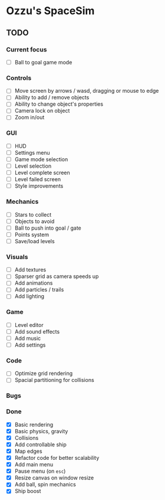 # Ozzu's SpaceSim

## TODO

### Current focus
- [ ] Ball to goal game mode

### Controls
- [ ] Move screen by arrows / wasd, dragging or mouse to edge
- [ ] Ability to add / remove objects
- [ ] Ability to change object's properties
- [ ] Camera lock on object
- [ ] Zoom in/out

### GUI
- [ ] HUD
- [ ] Settings menu
- [ ] Game mode selection
- [ ] Level selection
- [ ] Level complete screen
- [ ] Level failed screen
- [ ] Style improvements

### Mechanics
- [ ] Stars to collect
- [ ] Objects to avoid
- [ ] Ball to push into goal / gate
- [ ] Points system
- [ ] Save/load levels

### Visuals
- [ ] Add textures
- [ ] Sparser grid as camera speeds up
- [ ] Add animations
- [ ] Add particles / trails
- [ ] Add lighting

### Game
- [ ] Level editor
- [ ] Add sound effects
- [ ] Add music
- [ ] Add settings

### Code
- [ ] Optimize grid rendering
- [ ] Spacial partitioning for collisions

### Bugs

### Done
- [x] Basic rendering
- [x] Basic physics, gravity
- [x] Collisions
- [x] Add controllable ship
- [x] Map edges
- [x] Refactor code for better scalability
- [x] Add main menu
- [x] Pause menu (on `esc`)
- [x] Resize canvas on window resize
- [x] Add ball, spin mechanics
- [x] Ship boost
